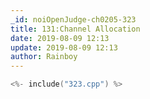 ```yaml
---
_id: noiOpenJudge-ch0205-323
title: 131:Channel Allocation
date: 2019-08-09 12:13
update: 2019-08-09 12:13
author: Rainboy
---
```


```c
<%- include("323.cpp") %>
```

